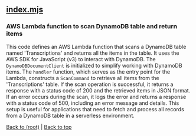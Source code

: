 ## [index.mjs](index.mjs)

### AWS Lambda function to scan DynamoDB table and return items

This code defines an AWS Lambda function that scans a DynamoDB table named 'Transcriptions' and returns all the items in the table. It uses the AWS SDK for JavaScript (v3) to interact with DynamoDB. The `DynamoDBDocumentClient` is initialized to simplify working with DynamoDB items. The `handler` function, which serves as the entry point for the Lambda, constructs a `ScanCommand` to retrieve all items from the 'Transcriptions' table. If the scan operation is successful, it returns a response with a status code of 200 and the retrieved items in JSON format. If an error occurs during the scan, it logs the error and returns a response with a status code of 500, including an error message and details. This setup is useful for applications that need to fetch and process all records from a DynamoDB table in a serverless environment.

[Back to (root)](#root) | [Back to top](#table-of-contents)

